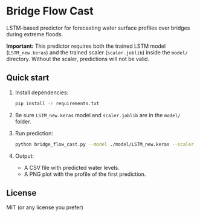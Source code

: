 # Bridge Flow Cast

LSTM-based predictor for forecasting water surface profiles over bridges during extreme floods.

**Important:** This predictor requires both the trained LSTM model (`LSTM_new.keras`) and the trained scaler (`scaler.joblib`) inside the `model/` directory. Without the scaler, predictions will not be valid.

## Quick start
1. Install dependencies:
   ```bash
   pip install -r requirements.txt
   ```

2. Be sure `LSTM_new.keras` model and `scaler.joblib` are in the `model/` folder.

3. Run prediction:
   ```bash
   python bridge_flow_cast.py --model ./model/LSTM_new.keras --scaler ./model/scaler.joblib --input sample/sample_input.csv --out sample/predictions.csv
   ```

4. Output:
   - A CSV file with predicted water levels.
   - A PNG plot with the profile of the first prediction.

## License
MIT (or any license you prefer)
